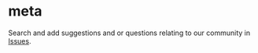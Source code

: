 # meta

Search and add suggestions and or questions relating to our community in [Issues](https://github.com/vipyrsec/meta/issues).
